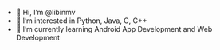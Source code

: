 - 👋 Hi, I’m @libinmv
- 👀 I’m interested in Python, Java, C, C++
- 💞️ I’m currently learning Android App Development and Web Development



<!---
libinmv/libinmv is a ✨ special ✨ repository because its `README.md` (this file) appears on your GitHub profile.
You can click the Preview link to take a look at your changes.
--->
